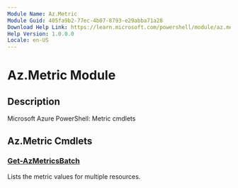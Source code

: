 ```yaml
---
Module Name: Az.Metric
Module Guid: 405fa9b2-77ec-4b07-8793-e29abba71a28
Download Help Link: https://learn.microsoft.com/powershell/module/az.metric
Help Version: 1.0.0.0
Locale: en-US
---
```


# Az.Metric Module
## Description
Microsoft Azure PowerShell: Metric cmdlets

## Az.Metric Cmdlets
### [Get-AzMetricsBatch](Get-AzMetricsBatch.md)
Lists the metric values for multiple resources.

